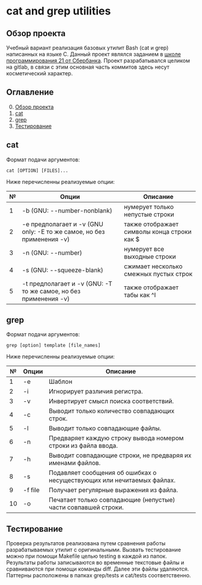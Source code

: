 # cat and grep utilities

## Обзор проекта

Учебный вариант реализация базовых утилит Bash (cat и grep) написанных на языке C.
Данный проект являлся заданием в [школе программирования 21 от Сбербанка](https://21-school.ru).
Проект разрабатывался целиком на gitlab, в связи с этим основная часть коммитов здесь несут косметический характер.

## Оглавление

0. [Обзор проекта](#Обзор-проекта)
1. [cat](#cat)
2. [grep](#grep)
3. [Тестирование](#Тестирование)

## cat

Формат подачи аргументов:

`cat [OPTION] [FILES]...`

Ниже перечисленны реализуемые опции:

| № | Опции | Описание |
| ------ | ------ | ------ |
| 1 | -b (GNU: --number-nonblank) | нумерует только непустые строки |
| 2 | -e предполагает и -v (GNU only: -E то же самое, но без применения -v) | также отображает символы конца строки как $  |
| 3 | -n (GNU: --number) | нумерует все выходные строки |
| 4 | -s (GNU: --squeeze-blank) | сжимает несколько смежных пустых строк |
| 5 | -t предполагает и -v (GNU: -T то же самое, но без применения -v) | также отображает табы как ^I |

## grep

Формат подачи аргументов:

`grep [option] template [file_names]`

Ниже перечисленны реализуемые опции:

| № | Опции | Описание |
| ------ | ------ | ------ |
| 1 | -e | Шаблон |
| 2 | -i | Игнорирует различия регистра.  |
| 3 | -v | Инвертирует смысл поиска соответствий. |
| 4 | -c | Выводит только количество совпадающих строк. |
| 5 | -l | Выводит только совпадающие файлы.  |
| 6 | -n | Предваряет каждую строку вывода номером строки из файла ввода. |
| 7 | -h | Выводит совпадающие строки, не предваряя их именами файлов. |
| 8 | -s | Подавляет сообщения об ошибках о несуществующих или нечитаемых файлах. |
| 9 | -f file | Получает регулярные выражения из файла. |
| 10 | -o | Печатает только совпадающие (непустые) части совпавшей строки. |

## Тестирование

Проверка результатов реализована путем сравнения работы разрабатываемых утилит с оригинальными. Вызвать тестирование можно при помощи Makefile целью testing в каждой из папок. Результаты работы записываются во временные текстовые файлы и сравниваются при помощи команды diff. Далее эти файлы удаляются. Паттерны расположены в папках grep/tests и cat/tests соответственно.